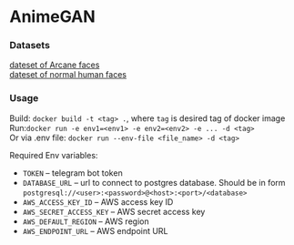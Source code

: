 # AnimeGAN

### Datasets
[dateset of Arcane faces](https://www.kaggle.com/datasets/artermiloff/arcanefaces)\
[dateset of normal human faces](https://www.kaggle.com/datasets/ashwingupta3012/human-faces)

### Usage

Build:
`docker build -t <tag> .`, where `tag` is desired tag of docker image\
Run:`docker run -e env1=<env1> -e env2=<env2> -e ... -d <tag>`\
Or via .env file: `docker run --env-file <file_name> -d <tag>`


Required Env variables:
- `TOKEN` – telegram bot token
- `DATABASE_URL` – url to connect to postgres database. Should be in form `postgresql://<user>:<password>@<host>:<port>/<database>`
- `AWS_ACCESS_KEY_ID` – AWS access key ID
- `AWS_SECRET_ACCESS_KEY` – AWS secret access key
- `AWS_DEFAULT_REGION` – AWS region
- `AWS_ENDPOINT_URL` – AWS endpoint URL